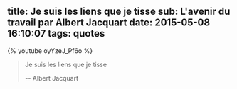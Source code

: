 title: Je suis les liens que je tisse
sub: L'avenir du travail par Albert Jacquart
date: 2015-05-08 16:10:07
tags: quotes
---

<span></span>

<!-- more --> 

{% youtube oyYzeJ_Pf6o %}


> Je suis les liens que je tisse
>
> -- Albert Jacquart

